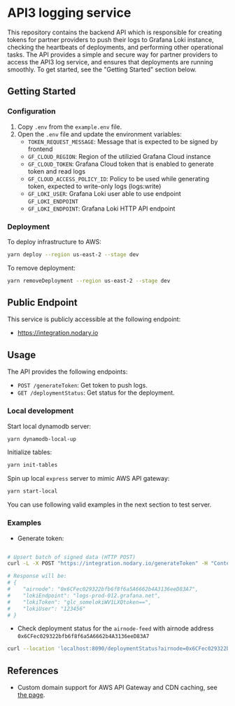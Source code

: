 # API3 logging service

This repository contains the backend API which is responsible for creating tokens for partner providers to push their
logs to Grafana Loki instance, checking the heartbeats of deployments, and performing other operational tasks. The API
provides a simple and secure way for partner providers to access the API3 log service, and ensures that deployments are
running smoothly. To get started, see the "Getting Started" section below.

## Getting Started

### Configuration

1. Copy `.env` from the `example.env` file.
2. Open the `.env` file and update the environment variables:
   - `TOKEN_REQUEST_MESSAGE`: Message that is expected to be signed by frontend
   - `GF_CLOUD_REGION`: Region of the utilizied Grafana Cloud instance
   - `GF_CLOUD_TOKEN`: Grafana Cloud token that is enabled to generate token and read logs
   - `GF_CLOUD_ACCESS_POLICY_ID`: Policy to be used while generating token, expected to write-only logs (logs:write)
   - `GF_LOKI_USER`: Grafana Loki user able to use endpoint `GF_LOKI_ENDPOINT`
   - `GF_LOKI_ENDPOINT`: Grafana Loki HTTP API endpoint

### Deployment

To deploy infrastructure to AWS:

```bash
yarn deploy --region us-east-2 --stage dev
```

To remove deployment:

```bash
yarn removeDeployment --region us-east-2 --stage dev
```

## Public Endpoint

This service is publicly accessible at the following endpoint:

- <https://integration.nodary.io>

## Usage

The API provides the following endpoints:

- `POST /generateToken`: Get token to push logs.
- `GET /deploymentStatus`: Get status for the deployment.

### Local development

Start local dynamodb server:

```bash
yarn dynamodb-local-up
```

Initialize tables:

```bash
yarn init-tables
```

Spin up local `express` server to mimic AWS API gateway:

```bash
yarn start-local
```

You can use following valid examples in the next section to test server.

### Examples

- Generate token:

```bash

# Upsert batch of signed data (HTTP POST)
curl -L -X POST "https://integration.nodary.io/generateToken" -H "Content-Type: application/json" -H "X-API-KEY: exampleUser:exampleApiKey" -d "{\"airnode\":\"0x6CFec029322bfb6f8f6a5A6662b4A3136eeD83A7\"}"

# Response will be:
# {
#    "airnode": "0x6CFec029322bfb6f8f6a5A6662b4A3136eeD83A7",
#    "lokiEndpoint": "logs-prod-012.grafana.net",
#    "lokiToken": "glc_somelokiWV1LXQtoken==",
#    "lokiUser": "123456"
# }

```

- Check deployment status for the `airnode-feed` with airnode address `0x6CFec029322bfb6f8f6a5A6662b4A3136eeD83A7`

```bash
curl --location 'localhost:8090/deploymentStatus?airnode=0x6CFec029322bfb6f8f6a5A6662b4A3136eeD83A7&app=airnode-feed'
```

## References

- Custom domain support for AWS API Gateway and CDN caching, see
  [the page](https://kylebarron.dev/blog/caching-lambda-functions-cloudflare).
